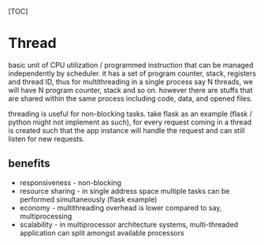 [TOC]

# Thread

basic unit of CPU utilization / programmed instruction that can be managed independently by scheduler. it has a set of program counter, stack, registers and thread ID, thus for multithreading in a single process say N threads, we will have N program counter, stack and so on. however there are stuffs that are shared within the same process including code, data, and opened files.

threading is useful for non-blocking tasks. take flask as an example (flask / python might not implement as such), for every request coming in a thread is created such that the app instance will handle the request and can still listen for new requests.

## benefits

- responsiveness - non-blocking
- resource sharing - in single address space multiple tasks can be performed simultaneously (flask example)
- economy - multithreading overhead is lower compared to say, multiprocessing
- scalability - in multiprocessor architecture systems, multi-threaded application can split amongst available processors

